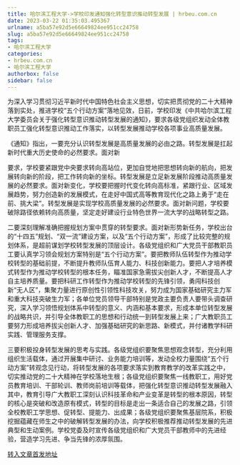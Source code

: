 ```yaml
---
title: 哈尔滨工程大学->学校印发通知强化转型意识推动转型发展 | hrbeu.com.cn
date: 2023-03-22 01:35:03.495367
urlname: a5ba57e92d5e66649824ee951cc24758
slug: a5ba57e92d5e66649824ee951cc24758
tags: 
- 哈尔滨工程大学
categories:
- hrbeu.com.cn
- 哈尔滨工程大学
authorbox: false
sidebar: false
---
```

为深入学习贯彻习近平新时代中国特色社会主义思想，切实把贯彻党的二十大精神落到实处，推进学校“五个行动方案”落地见效，日前，学校印发《中共哈尔滨工程大学委员会关于强化转型意识推动转型发展的通知》，要求各级党组织发动全体教职员工强化转型意识推动工作落实，以转型发展推动学校各项事业高质量发展。

《通知》指出，一要充分认识转型发展是高质量发展的必由之路。转型发展是扛起新时代重大历史使命的必然要求。面对新
<!--more-->
要求，学校要紧跟党中央要求转向高站位，更加自觉地把思想转向新的航向，把发展转向新的阶段，把工作转向新的坐标。转型发展是立足新发展阶段推动高质量发展的必然要求。面对新变化，学校要把握时代变化转向高标准，紧跟行业、区域发展趋势，努力创造新的发展模式，在走好中国式高等教育现代化之路上勇于“走在前、挑大梁”。转型发展是实现学校高质量发展的必然要求。面对新问题，学校要破除路径依赖转向高质量，坚定走好建设行业特色世界一流大学的战略转型之路。

二要深刻理解准确把握规划方案中贯穿的转型要求。面对新形势新任务，学校出台的“十四五”规划、“双一流”建设方案，以及“五个行动方案”，形成了比较完整的规划体系，是超前谋划学校转型发展的顶层设计。各级党组织和广大党员干部教职员工要认真学习领会规划方案特别是“五个行动方案”。要把教师队伍转型作为推动学校转型的基础前提，不断提升教师队伍育人能力、科技创新能力。要把人才培养模式转型作为推动学校转型的根本任务，瞄准国家急需拔尖创新人才，不断提高人才自主培养质量。要把科研工作转型作为推动学校转型的先锋引领，勇闯科技创新“无人区”，集聚力量进行原创性引领性科技攻关，努力成为国家基础研究主力军和重大科技突破生力军；各单位党员领导干部特别是党政主要负责人要带头调查研究，深入学习领悟规划体系中转型的意义、内涵和基本要求，形成本单位转型发展的战略共识，并引导全体教职工的思想和行动统一到转型发展上来；广大教职员工要努力形成培养拔尖创新人才、加强基础研究的新思路、新模式，并付诸教学科研实践、管理服务支撑。

三要积极投身转型发展的思考与实践。各级党组织要聚焦思想观念转型，充分利用组织生活载体，通过开展集中研讨、业务能力培训等，发动全校力量围绕“五个行动方案”转观念见行动，将转型发展的各项要求落实到教育教学的改革实践之中，切实推动党的二十大精神在学校落地生根；各级党组织要聚焦一线教职工，用好党员教育培训、干部轮训、教师岗前培训等载体，把强化转型意识推动转型发展融入其中，教育引导广大教职工深刻认识科技革命和产业变革是转型的根本原因，转型的核心是突破和改造原有模式，转型的目标是走出一条适合自己的发展之路，引领全校教职工学思想、促转型、提能力、出成果；各级党组织要聚焦基层院系，积极挖掘蕴藏在师生之中的破解转型发展的办法，向学校积极推荐推动转型发展的先进典型和生动案例。学校党委及时宣传各级党组织和广大党员干部教师中的先进经验，营造学习先进、争当先锋的浓厚氛围。



[转入文章首发地址](http://gongxue.cn/info/1141/74933.htm)